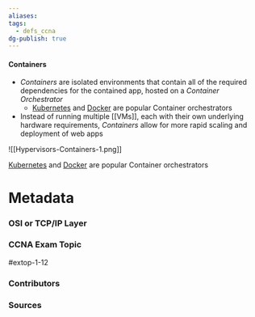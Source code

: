 ```yaml
---
aliases: 
tags:
  - defs_ccna
dg-publish: true
---
```

#### Containers
- *Containers* are isolated environments that contain all of the required dependencies for the contained app, hosted on a *Container Orchestrator*
	- [Kubernetes](https://kubernetes.io/) and [Docker](https://www.docker.com/) are popular Container orchestrators
- Instead of running multiple [[VMs]], each with their own underlying hardware requirements, *Containers* allow for more rapid scaling and deployment of web apps

![[Hypervisors-Containers-1.png]]

[Kubernetes](https://kubernetes.io/) and [Docker](https://www.docker.com/) are popular Container orchestrators



# Metadata
### OSI or TCP/IP Layer

### CCNA Exam Topic
#extop-1-12
### Contributors

### Sources

